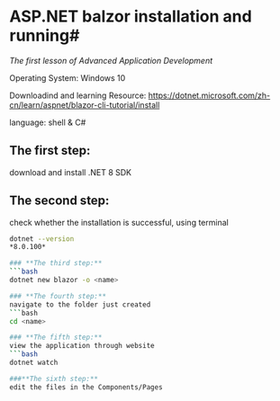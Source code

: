 # ASP.NET balzor installation and running#

*The first lesson of Advanced Application Development*

Operating System: Windows 10

Downloadind and learning Resource: https://dotnet.microsoft.com/zh-cn/learn/aspnet/blazor-cli-tutorial/install

language: shell & C#

## **The first step:** 
download and install .NET 8 SDK

## **The second step:**
check whether the installation is successful, using terminal
```bash
dotnet --version
*8.0.100*

### **The third step:**
```bash
dotnet new blazor -o <name>

### **The fourth step:**
navigate to the folder just created
```bash
cd <name>

### **The fifth step:**
view the application through website
```bash
dotnet watch

###**The sixth step:**
edit the files in the Components/Pages


